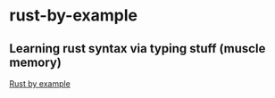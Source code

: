 # rust-by-example

## Learning rust syntax via typing stuff (muscle memory)

[Rust by example](https://doc.rust-lang.org/rust-by-example/index.html)
